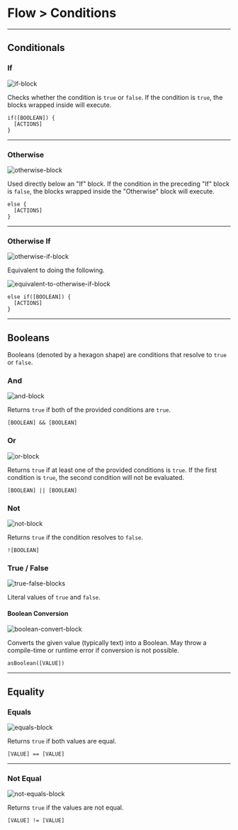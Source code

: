# Flow > Conditions

***

## Conditionals

### If

![if-block](http://static.stencyl.com/pedia2/blocks/flow/flow_conditionals/If.png)

Checks whether the condition is `true` or `false`. If the condition is `true`, the blocks wrapped inside will execute.

```
if([BOOLEAN]) {
  [ACTIONS]
}
```

***

### Otherwise

![otherwise-block](http://static.stencyl.com/pedia2/blocks/flow/flow_conditionals/Otherwise.png)

Used directly below an "If" block. If the condition in the preceding "If" block is `false`, the blocks wrapped inside the "Otherwise" block will execute.

```
else {
  [ACTIONS]
}
```

***

### Otherwise If

![otherwise-if-block](http://static.stencyl.com/pedia2/blocks/flow/flow_conditionals/OtherwiseIf.png)

Equivalent to doing the following.

![equivalent-to-otherwise-if-block](http://static.stencyl.com/pedia2/blocks/flow/flow_conditionals/OtherwiseIf2.png)

```
else if([BOOLEAN]) {
  [ACTIONS]
}
```

***

## Booleans

Booleans (denoted by a hexagon shape) are conditions that resolve to `true` or `false`.

### And

![and-block](http://static.stencyl.com/pedia2/blocks/flow/flow_conditionals/And.png)

Returns `true` if both of the provided conditions are `true`.

```
[BOOLEAN] && [BOOLEAN]
```

### Or

![or-block](http://static.stencyl.com/pedia2/blocks/flow/flow_conditionals/Or.png)

Returns `true` if at least one of the provided conditions is `true`. If the first condition is `true`, the second condition will not be evaluated.

```
[BOOLEAN] || [BOOLEAN]
```

### Not

![not-block](http://static.stencyl.com/pedia2/blocks/flow/flow_conditionals/Not.png)

Returns `true` if the condition resolves to `false`.

```
![BOOLEAN]
```

### True / False

![true-false-blocks](http://static.stencyl.com/pedia2/blocks/flow/flow_conditionals/TrueFalse.png)

Literal values of `true` and `false`.

#### Boolean Conversion

![boolean-convert-block](http://static.stencyl.com/pedia2/blocks/flow/flow_conditionals/BooConvert.png)

Converts the given value (typically text) into a Boolean. May throw a compile-time or runtime error if conversion is not possible.

```
asBoolean([VALUE])
```

***

## Equality

### Equals

![equals-block](http://static.stencyl.com/pedia2/blocks/flow/flow_conditionals/Equals.png)

Returns `true` if both values are equal.

```
[VALUE] == [VALUE]
```

***

### Not Equal

![not-equals-block](http://static.stencyl.com/pedia2/blocks/flow/flow_conditionals/EqualsNot.png)

Returns `true` if the values are not equal.

```
[VALUE] != [VALUE]
```
